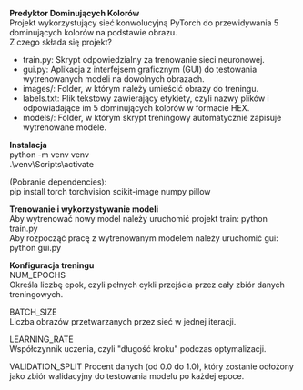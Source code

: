 **Predyktor Dominujących Kolorów**  
Projekt wykorzystujący sieć konwolucyjną PyTorch do przewidywania 5 dominujących kolorów na podstawie obrazu.  
Z czego składa się projekt?  
* train.py: Skrypt odpowiedzialny za trenowanie sieci neuronowej.  
* gui.py: Aplikacja z interfejsem graficznym (GUI) do testowania wytrenowanych modeli na dowolnych obrazach.  
* images/: Folder, w którym należy umieścić obrazy do treningu.  
* labels.txt: Plik tekstowy zawierający etykiety, czyli nazwy plików i odpowiadające im 5 dominujących kolorów w formacie HEX.  
* models/: Folder, w którym skrypt treningowy automatycznie zapisuje wytrenowane modele.  

**Instalacja**  
python -m venv venv  
.\venv\Scripts\activate  

(Pobranie dependencies):  
pip install torch torchvision scikit-image numpy pillow  

**Trenowanie i wykorzystywanie modeli**  
Aby wytrenować nowy model należy uruchomić projekt train: python train.py  
Aby rozpocząć pracę z wytrenowanym modelem należy uruchomić gui: python gui.py  

**Konfiguracja treningu**  
NUM_EPOCHS  
Określa liczbę epok, czyli pełnych cykli przejścia przez cały zbiór danych treningowych.  

BATCH_SIZE  
Liczba obrazów przetwarzanych przez sieć w jednej iteracji.  

LEARNING_RATE   
Współczynnik uczenia, czyli "długość kroku" podczas optymalizacji.  

VALIDATION_SPLIT
Procent danych (od 0.0 do 1.0), który zostanie odłożony jako zbiór walidacyjny do testowania modelu po każdej epoce.  


